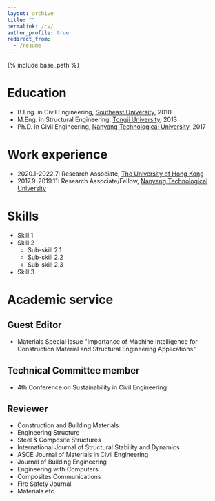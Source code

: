 ```yaml
---
layout: archive
title: ""
permalink: /cv/
author_profile: true
redirect_from:
  - /resume
---
```


{% include base_path %}

Education
======
* B.Eng. in Civil Engineering, [Southeast University](https://www.seu.edu.cn/english/main.htm), 2010
* M.Eng. in Structural Engineering, [Tongji University](https://en.tongji.edu.cn/p/#/), 2013
* Ph.D. in Civil Engineering, [Nanyang Technological University](https://www.ntu.edu.sg/), 2017


Work experience
======
* 2020.1-2022.7: Research Associate, [The University of Hong Kong](https://www.hku.hk/)
* 2017.9-2019.11: Research Associate/Fellow, [Nanyang Technological University](https://www.ntu.edu.sg/)
 
 
Skills
======
* Skill 1
* Skill 2
  * Sub-skill 2.1
  * Sub-skill 2.2
  * Sub-skill 2.3
* Skill 3

  
Academic service
======
Guest Editor
-----
* Materials Special Issue "Importance of Machine Intelligence for Construction Material
and Structural Engineering Applications"

Technical Committee member
-----
* 4th Conference on Sustainability in Civil Engineering

Reviewer
-----
* Construction and Building Materials
* Engineering Structure
* Steel & Composite Structures
* International Journal of Structural Stability and Dynamics
* ASCE Journal of Materials in Civil Engineering
* Journal of Building Engineering
* Engineering with Computers
* Composites Communications
* Fire Safety Journal
* Materials
  etc.
